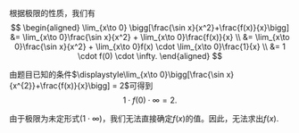 根据极限的性质，我们有
$$ \begin{aligned}
\lim_{x\to 0} \bigg[\frac{\sin x}{x^2}+\frac{f(x)}{x}\bigg] &= \lim_{x\to 0}\frac{\sin x}{x^2} + \lim_{x\to 0}\frac{f(x)}{x} \\
&= \lim_{x\to 0}\frac{\sin x}{x^2} + \lim_{x\to 0}f(x) \cdot \lim_{x\to 0}\frac{1}{x} \\
&= 1 \cdot f(0) \cdot \infty.
\end{aligned} $$

由题目已知的条件$\displaystyle\lim_{x\to 0}\bigg[\frac{\sin x}{x^{2}}+\frac{f(x)}{x}\bigg] = 2$可得到
$$ 1 \cdot f(0) \cdot \infty = 2. $$

由于极限为未定形式($1 \cdot \infty$)，我们无法直接确定$f(x)$的值。因此，无法求出$f(x)$.